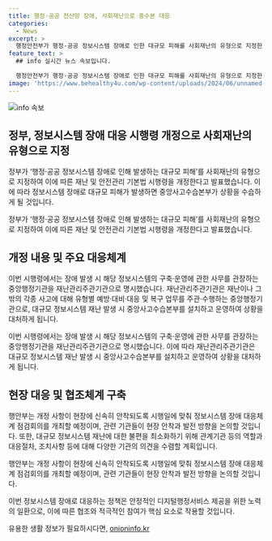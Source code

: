 ```yaml
---
title: 행정·공공 전산망 장애, 사회재난으로 중수본 대응
categories:
  - News
excerpt: >
  행정안전부가 행정·공공 정보시스템 장애로 인한 대규모 피해를 사회재난의 유형으로 지정한 재난 및 안전관리 기본법 시행령 개정안을 발표했습니다. 이로써 정보시스템 장애 발생 시 중앙사고수습본부를 설치하여 상황을 수습하게 됩니다. 이번 개정안은 디지털행정서비스 국민신뢰 제고를 위한 조치로, 대규모 피해에 대한 제도적 대응 기반을 갖추기 위한 것입니다. 또한 재난관리주관기관의 역할과 대응절차에 대한 현장 회의와 협조를 강조하며, 디지털행정서비스의 안정적 제공을 약속했습니다.
feature_text: >
  ## info 실시간 뉴스 속보입니다.

  행정안전부가 행정·공공 정보시스템 장애로 인한 대규모 피해를 사회재난의 유형으로 지정한 재난 및 안전관리 기본법 시행령 개정안을 발표했습니다. 이로써 정보시스템 장애 발생 시 중앙사고수습본부를 설치하여 상황을 수습하게 됩니다. 이번 개정안은 디지털행정서비스 국민신뢰 제고를 위한 조치로, 대규모 피해에 대한 제도적 대응 기반을 갖추기 위한 것입니다. 또한 재난관리주관기관의 역할과 대응절차에 대한 현장 회의와 협조를 강조하며, 디지털행정서비스의 안정적 제공을 약속했습니다.
image: 'https://www.behealthy4u.com/wp-content/uploads/2024/06/unnamed-file.png'
---
```


<p><img src="https://www.behealthy4u.com/wp-content/uploads/2024/06/unnamed-file.png" alt="info 속보" /></p>

<h2 data-ke-size="size26">정부, 정보시스템 장애 대응 시행령 개정으로 사회재난의 유형으로 지정</h2>

<p>정부가 ‘행정·공공 정보시스템 장애로 인해 발생하는 대규모 피해’를 사회재난의 유형으로 지정하여 이에 따른 재난 및 안전관리 기본법 시행령을 개정한다고 발표했습니다. 이에 따라 정보시스템 장애로 대규모 피해가 발생하면 중앙사고수습본부가 상황을 수습하게 될 것입니다.</p>

<p data-ke-size="size16">정부가 ‘행정·공공 정보시스템 장애로 인해 발생하는 대규모 피해’를 사회재난의 유형으로 지정하여 이에 따른 재난 및 안전관리 기본법 시행령을 개정한다고 발표했습니다.</p>

<h2 data-ke-size="size26">개정 내용 및 주요 대응체계</h2>

<p>이번 시행령에서는 장애 발생 시 해당 정보시스템의 구축·운영에 관한 사무를 관장하는 중앙행정기관을 재난관리주관기관으로 명시했습니다. 재난관리주관기관은 재난이나 그 밖의 각종 사고에 대해 유형별 예방·대비·대응 및 복구 업무를 주관·수행하는 중앙행정기관으로, 대규모 정보시스템 재난 발생 시 중앙사고수습본부를 설치하고 운영하여 상황을 대처하게 됩니다.</p>

<p data-ke-size="size16">이번 시행령에서는 장애 발생 시 해당 정보시스템의 구축·운영에 관한 사무를 관장하는 중앙행정기관을 재난관리주관기관으로 명시했습니다. 이에 따라 재난관리주관기관은 대규모 정보시스템 재난 발생 시 중앙사고수습본부를 설치하고 운영하여 상황을 대처하게 됩니다.</p>

<h2 data-ke-size="size26">현장 대응 및 협조체계 구축</h2>

<p>행안부는 개정 사항이 현장에 신속히 안착되도록 시행일에 맞춰 정보시스템 장애 대응체계 점검회의를 개최할 예정이며, 관련 기관들이 현장 안착과 발전 방향을 논의할 것입니다. 또한, 대규모 정보시스템 재난에 대한 불편을 최소화하기 위해 관계기관 등의 역할과 대응절차, 조치사항 등에 대해 다양한 기관의 의견을 수렴할 계획입니다.</p>

<p data-ke-size="size16">행안부는 개정 사항이 현장에 신속히 안착되도록 시행일에 맞춰 정보시스템 장애 대응체계 점검회의를 개최할 예정이며, 관련 기관들이 현장 안착과 발전 방향을 논의할 것입니다.</p>

<p>이번 정보시스템 장애로 대응하는 정책은 안정적인 디지털행정서비스 제공을 위한 노력의 일환으로, 이에 따른 협조와 적극적인 참여가 핵심 요소로 작용할 것입니다.</p>
유용한 생활 정보가 필요하시다면, <a href="https://onioninfo.kr" rel="dofollow">onioninfo.kr</a>


